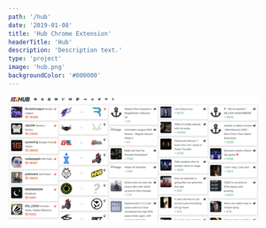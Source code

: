 ```yaml
---
path: '/hub'
date: '2019-01-08'
title: 'Hub Chrome Extension'
headerTitle: 'Hub'
description: 'Description text.'
type: 'project'
image: 'hub.png'
backgroundColor: '#000000'
---
```


![](../images/hub.png)
